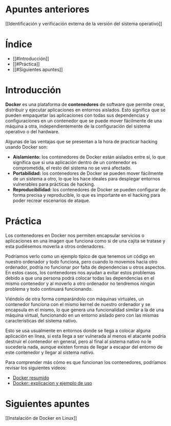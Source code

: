 # Apuntes anteriores

[[Identificación y verificación externa de la versión del sistema operativo]]
# Índice

- [[#Introducción]]
- [[#Práctica]]
- [[#Siguientes apuntes]]
# Introducción

**Docker** es una plataforma de **contenedores** de software que permite crear, distribuir y ejecutar aplicaciones en entornos aislados. Esto significa que se pueden empaquetar las aplicaciones con todas sus dependencias y configuraciones en un contenedor que se puede mover fácilmente de una máquina a otra, independientemente de la configuración del sistema operativo o del hardware. 

Algunas de las ventajas que se presentan a la hora de practicar hacking usando Docker son:

- **Aislamiento:** los contenedores de Docker están aislados entre si, lo que significa que si una aplicación dentro de un contenedor es comprometida, el resto del sistema no se verá afectado.
- **Portabilidad:** los contenedores de Docker se pueden mover fácilmente de un sistema a otro, lo que los hace ideales para desplegar entornos vulnerables para prácticas de hacking.
- **Reproducibilidad:** los contenedores de Docker se pueden configurar de forma precisa y reproducible, lo que es importante en el hacking para poder recrear escenarios de ataque.
# Práctica

Los contenedores en Docker nos permiten encapsular servicios o aplicaciones en una imagen que funciona como si de una cajita se tratase y esta pudiésemos moverla a otros ordenadores. 

Podríamos verlo como un ejemplo típico de que tenemos un código en nuestro ordenador y todo funciona, pero cuando lo movemos hacia otro ordenador, podría no funcionar por falta de dependencias u otros aspectos. En estos casos, los contenedores nos ayudan a evitar estos problemas debido a que una persona podrá colocar todas las dependencias en el mismo contenedor y al moverlo a otro ordenador no tendremos ningún problema y todo continuará funcionando.

Viéndolo de otra forma comparándolo con máquinas virtuales, un contenedor funciona con el mismo kernel de nuestro ordenador y se encapsula en el mismo, lo que genera una funcionalidad similar a la de una máquina virtual, funcionando en un entorno aislado pero con las mismas características del sistema nativo. 

Esto se usa usualmente en entornos donde se llega a colocar alguna aplicación en línea, si esta llega a ser vulnerada al menos el atacante podría destruir el contenedor en general, pero al final al sistema nativo no le sucedería nada, aunque existen formas de llegar a escapar del entorno de este contenedor y llegar al sistema nativo.

Para comprender más cómo es que funcionan los contenedores, podríamos revisar los siguientes videos:

- [Docker resumido](https://www.youtube.com/watch?v=vh1Ri-PMy5I)
- [Docker: explicacion y ejemplo de uso](https://www.youtube.com/watch?v=9eTVZwMZJsA)

# Siguientes apuntes

[[Instalación de Docker en Linux]]
